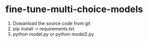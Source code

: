 # fine-tune-multi-choice-models

1. Dowanload the source code from git
2. pip install -r requirements.txt
3. python model.py or python model2.py
